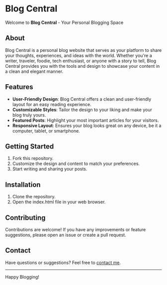 # Blog Central

Welcome to **Blog Central** - Your Personal Blogging Space

## About
Blog Central is a personal blog website that serves as your platform to share your thoughts, experiences, and ideas with the world. Whether you're a writer, traveler, foodie, tech enthusiast, or anyone with a story to tell, Blog Central provides you with the tools and design to showcase your content in a clean and elegant manner.

## Features
- **User-Friendly Design**: Blog Central offers a clean and user-friendly layout for an easy reading experience.
- **Customizable Styles**: Tailor the design to your liking and make your blog truly yours.
- **Featured Posts**: Highlight your most important articles for your visitors.
- **Responsive Layout**: Ensures your blog looks great on any device, be it a computer, tablet, or smartphone.

## Getting Started
1. Fork this repository.
2. Customize the design and content to match your preferences.
3. Start writing and sharing your posts.

## Installation
1. Clone the repository.
2. Open the index.html file in your web browser.

## Contributing
Contributions are welcome! If you have any improvements or feature suggestions, please open an issue or create a pull request.

## Contact
Have questions or suggestions? Feel free to [contact me](mailto:smithnunes1205@gmail.com).

---

Happy Blogging!

